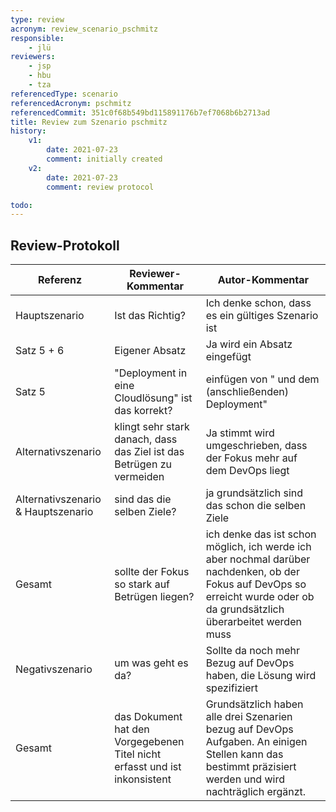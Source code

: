 ```yaml
---
type: review
acronym: review_scenario_pschmitz
responsible:
    - jlü
reviewers:
    - jsp
    - hbu
    - tza
referencedType: scenario
referencedAcronym: pschmitz
referencedCommit: 351c0f68b549bd115891176b7ef7068b6b2713ad
title: Review zum Szenario pschmitz
history:
    v1:
        date: 2021-07-23
        comment: initially created
    v2:
        date: 2021-07-23
        comment: review protocol

todo:
---
```



## Review-Protokoll

| Referenz | Reviewer-Kommentar | Autor-Kommentar |
|------------|------------------|-----------------|
|Hauptszenario| Ist das Richtig?| Ich denke schon, dass es ein gültiges Szenario ist|
|Satz 5 + 6| Eigener Absatz| Ja wird ein Absatz eingefügt |
|Satz 5| "Deployment in eine Cloudlösung" ist das korrekt? | einfügen von " und dem (anschließenden) Deployment"|
|Alternativszenario| klingt sehr stark danach, dass das Ziel ist das Betrügen zu vermeiden| Ja stimmt wird umgeschrieben, dass der Fokus mehr auf dem DevOps liegt |
|Alternativszenario & Hauptszenario| sind das die selben Ziele?| ja grundsätzlich sind das schon die selben Ziele  |
|Gesamt| sollte der Fokus so stark auf Betrügen liegen?| ich denke das ist schon möglich, ich werde ich aber nochmal darüber nachdenken, ob der Fokus auf DevOps so erreicht wurde oder ob da grundsätzlich überarbeitet werden muss |
|Negativszenario|um was geht es da?| Sollte da noch mehr Bezug auf DevOps haben, die Lösung wird spezifiziert|
|Gesamt|das Dokument hat den Vorgegebenen Titel nicht erfasst und ist inkonsistent| Grundsätzlich haben alle drei Szenarien bezug auf DevOps Aufgaben. An einigen Stellen kann das bestimmt präzisiert werden und wird nachträglich ergänzt.|
